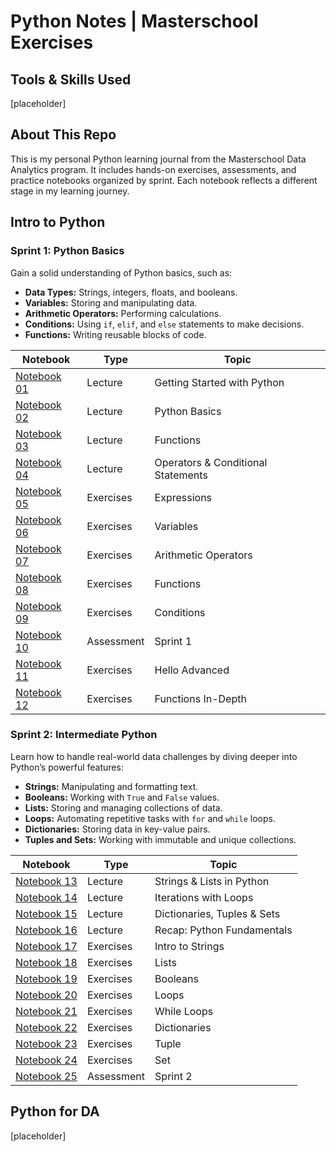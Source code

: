 # Python Notes | Masterschool Exercises

## Tools & Skills Used

[placeholder]

## About This Repo

This is my personal Python learning journal from the Masterschool Data Analytics program. It includes hands-on exercises, assessments, and practice notebooks organized by sprint. Each notebook reflects a different stage in my learning journey.

## Intro to Python

### Sprint 1: Python Basics

Gain a solid understanding of Python basics, such as:

- **Data Types:** Strings, integers, floats, and booleans.
- **Variables:** Storing and manipulating data.
- **Arithmetic Operators:** Performing calculations.
- **Conditions:** Using `if`, `elif`, and `else` statements to make decisions.
- **Functions:** Writing reusable blocks of code.

| Notebook | Type | Topic |
| --- | --- | --- |
| [Notebook 01](/notebooks/01_getting_started.ipynb) | Lecture | Getting Started with Python |
| [Notebook 02](/notebooks/02_python_basics.ipynb) | Lecture | Python Basics |
| [Notebook 03](/notebooks/03_functions.ipynb) | Lecture | Functions |
| [Notebook 04](/notebooks/04_operators_conditional_statements.ipynb) | Lecture | Operators & Conditional Statements |
| [Notebook 05](/notebooks/05_exercises_expressions.ipynb) | Exercises | Expressions |
| [Notebook 06](/notebooks/06_exercises_variables.ipynb) | Exercises | Variables |
| [Notebook 07](/notebooks/07_exercises_arithmetic_operators.ipynb) | Exercises | Arithmetic Operators |
| [Notebook 08](/notebooks/08_exercises_functions.ipynb) | Exercises | Functions |
| [Notebook 09](/notebooks/09_exercises_conditions.ipynb) | Exercises | Conditions |
| [Notebook 10](/notebooks/10_assessment_sprint_1.ipynb) | Assessment | Sprint 1 |
| [Notebook 11](/notebooks/11_exercises_hello_advanced.ipynb) | Exercises | Hello Advanced |
| [Notebook 12](/notebooks/12_exercises_functions_in_depth.ipynb) | Exercises | Functions In-Depth |

### Sprint 2: Intermediate Python

Learn how to handle real-world data challenges by diving deeper into Python’s powerful features:

- **Strings:** Manipulating and formatting text.
- **Booleans:** Working with `True` and `False` values.
- **Lists:** Storing and managing collections of data.
- **Loops:** Automating repetitive tasks with `for` and `while` loops.
- **Dictionaries:** Storing data in key-value pairs.
- **Tuples and Sets:** Working with immutable and unique collections.

| Notebook | Type | Topic |
| --- | --- | --- |
| [Notebook 13](/notebooks/13_strings_lists_in_python.ipynb) | Lecture | Strings & Lists in Python |
| [Notebook 14](/notebooks/14_interations_with_loops.ipynb) | Lecture | Iterations with Loops |
| [Notebook 15](/notebooks/15_dictionaries_tuples_sets.ipynb) | Lecture | Dictionaries, Tuples & Sets |
| [Notebook 16](/notebooks/16_recap_python_fundamentals.ipynb) | Lecture | Recap: Python Fundamentals |
| [Notebook 17](/notebooks/17_exercises_intro_to_strings.ipynb) | Exercises | Intro to Strings |
| [Notebook 18](/notebooks/18_exercises_lists.ipynb) | Exercises | Lists |
| [Notebook 19](/notebooks/19_exercises_booleans.ipynb) | Exercises | Booleans |
| [Notebook 20](/notebooks/20_exercises_loops.ipynb) | Exercises | Loops |
| [Notebook 21](/notebooks/21_exercises_while_loop.ipynb) | Exercises | While Loops |
| [Notebook 22](/notebooks/22_exercises_dictionaries.ipynb) | Exercises | Dictionaries |
| [Notebook 23](/notebooks/23_exercises_tuple.ipynb) | Exercises | Tuple |
| [Notebook 24](/notebooks/24_exercises_set.ipynb) | Exercises | Set |
| [Notebook 25](/notebooks/25_assessment_sprint_2.ipynb) | Assessment | Sprint 2 |

## Python for DA

[placeholder]
